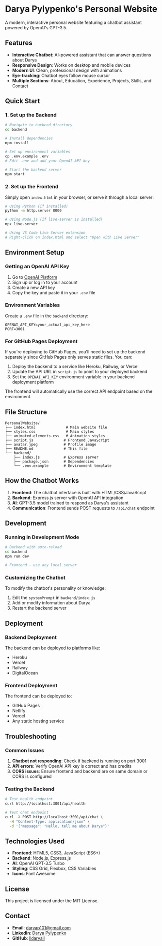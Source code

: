 # Darya Pylypenko's Personal Website

A modern, interactive personal website featuring a chatbot assistant powered by OpenAI's GPT-3.5.

## Features

- **Interactive Chatbot**: AI-powered assistant that can answer questions about Darya
- **Responsive Design**: Works on desktop and mobile devices
- **Modern UI**: Clean, professional design with animations
- **Eye-tracking**: Chatbot eyes follow mouse cursor
- **Multiple Sections**: About, Education, Experience, Projects, Skills, and Contact

## Quick Start

### 1. Set up the Backend

```bash
# Navigate to backend directory
cd backend

# Install dependencies
npm install

# Set up environment variables
cp .env.example .env
# Edit .env and add your OpenAI API key

# Start the backend server
npm start
```

### 2. Set up the Frontend

Simply open `index.html` in your browser, or serve it through a local server:

```bash
# Using Python (if installed)
python -m http.server 8000

# Using Node.js (if live-server is installed)
npx live-server

# Using VS Code Live Server extension
# Right-click on index.html and select "Open with Live Server"
```

## Environment Setup

### Getting an OpenAI API Key

1. Go to [OpenAI Platform](https://platform.openai.com/api-keys)
2. Sign up or log in to your account
3. Create a new API key
4. Copy the key and paste it in your `.env` file

### Environment Variables

Create a `.env` file in the `backend` directory:

```env
OPENAI_API_KEY=your_actual_api_key_here
PORT=3001
```

### For GitHub Pages Deployment

If you're deploying to GitHub Pages, you'll need to set up the backend separately since GitHub Pages only serves static files. You can:

1. Deploy the backend to a service like Heroku, Railway, or Vercel
2. Update the API URL in `script.js` to point to your deployed backend
3. Set the `OPENAI_API_KEY` environment variable in your backend deployment platform

The frontend will automatically use the correct API endpoint based on the environment.

## File Structure

```
PersonalWebsite/
├── index.html              # Main website file
├── styles.css              # Main styles
├── animated-elements.css   # Animation styles
├── script.js              # Frontend JavaScript
├── avatar.jpeg            # Profile image
├── README.md              # This file
└── backend/
    ├── index.js           # Express server
    ├── package.json       # Dependencies
    └── .env.example       # Environment template
```

## How the Chatbot Works

1. **Frontend**: The chatbot interface is built with HTML/CSS/JavaScript
2. **Backend**: Express.js server with OpenAI API integration
3. **AI**: GPT-3.5 model trained to respond as Darya's assistant
4. **Communication**: Frontend sends POST requests to `/api/chat` endpoint

## Development

### Running in Development Mode

```bash
# Backend with auto-reload
cd backend
npm run dev

# Frontend - use any local server
```

### Customizing the Chatbot

To modify the chatbot's personality or knowledge:

1. Edit the `systemPrompt` in `backend/index.js`
2. Add or modify information about Darya
3. Restart the backend server

## Deployment

### Backend Deployment

The backend can be deployed to platforms like:
- Heroku
- Vercel
- Railway
- DigitalOcean

### Frontend Deployment

The frontend can be deployed to:
- GitHub Pages
- Netlify
- Vercel
- Any static hosting service

## Troubleshooting

### Common Issues

1. **Chatbot not responding**: Check if backend is running on port 3001
2. **API errors**: Verify OpenAI API key is correct and has credits
3. **CORS issues**: Ensure frontend and backend are on same domain or CORS is configured

### Testing the Backend

```bash
# Test health endpoint
curl http://localhost:3001/api/health

# Test chat endpoint
curl -X POST http://localhost:3001/api/chat \
  -H "Content-Type: application/json" \
  -d '{"message": "Hello, tell me about Darya"}'
```

## Technologies Used

- **Frontend**: HTML5, CSS3, JavaScript (ES6+)
- **Backend**: Node.js, Express.js
- **AI**: OpenAI GPT-3.5 Turbo
- **Styling**: CSS Grid, Flexbox, CSS Variables
- **Icons**: Font Awesome

## License

This project is licensed under the MIT License.

## Contact

- **Email**: daryap101@gmail.com
- **LinkedIn**: [Darya Pylypenko](https://www.linkedin.com/in/darya-pylypenko-24288b207)
- **GitHub**: [lldaryall](https://github.com/lldaryall) 
